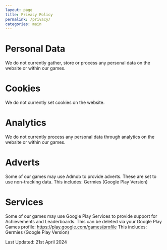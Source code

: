 ```yaml
---
layout: page
title: Privacy Policy
permalink: /privacy/
categories: main
---
```


# Personal Data

We do not currently gather, store or process any personal data on the website or within our games.

# Cookies

We do not currently set cookies on the website.

# Analytics

We do not currently process any personal data through analytics on the website or within our games.

# Adverts

Some of our games may use Admob to provide adverts. These are set to use non-tracking data.
This includes:
Germies (Google Play Version)

# Services

Some of our games may use Google Play Services to provide support for Achievements and Leaderboards. This can be deleted via your Google Play Games profile: https://play.google.com/games/profile
This includes:
Germies (Google Play Version)

Last Updated: 21st April 2024
